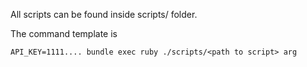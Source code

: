 All scripts can be found inside scripts/ folder.

The command template is

`API_KEY=1111.... bundle exec ruby ./scripts/<path to script> arg`